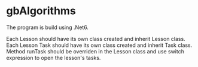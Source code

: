 # gbAlgorithms
The program is build using .Net6.

Each Lesson should have its own class created and inherit Lesson class.
Each Lesson Task should have its own class created and inherit Task class.
Method runTask should be overriden in the Lesson class and use switch expression to open the lesson's tasks.



